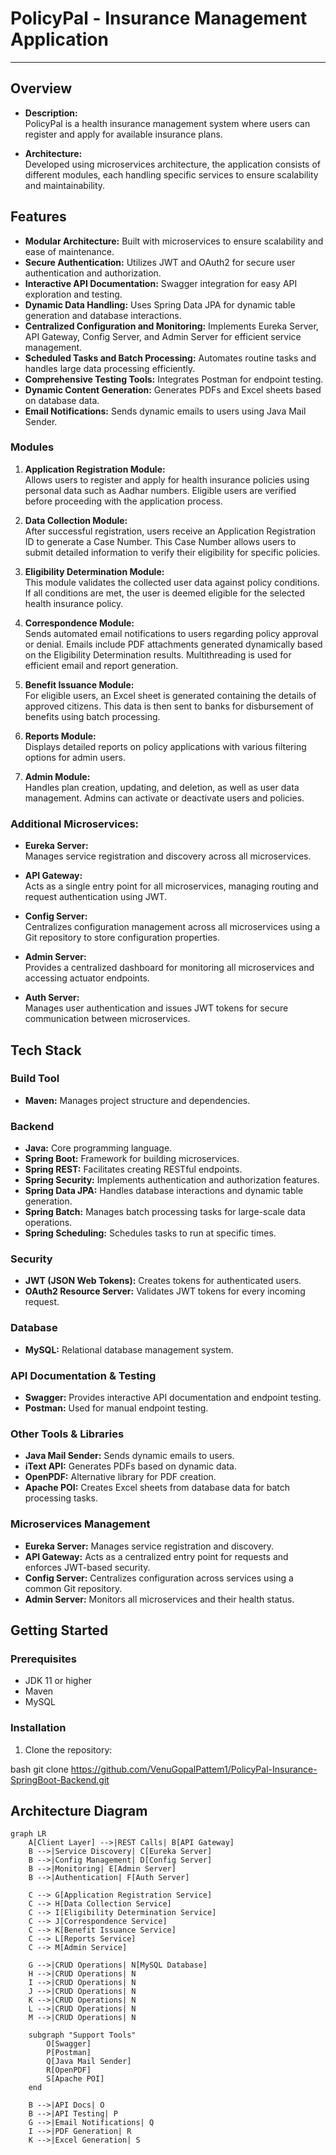 # PolicyPal - Insurance Management Application
---------------------------------------------------------

## Overview
- **Description:**  
  PolicyPal is a health insurance management system where users can register and apply for available insurance plans.

- **Architecture:**  
  Developed using microservices architecture, the application consists of different modules, each handling specific services to ensure scalability and maintainability.

## Features

- **Modular Architecture:** Built with microservices to ensure scalability and ease of maintenance.
- **Secure Authentication:** Utilizes JWT and OAuth2 for secure user authentication and authorization.
- **Interactive API Documentation:** Swagger integration for easy API exploration and testing.
- **Dynamic Data Handling:** Uses Spring Data JPA for dynamic table generation and database interactions.
- **Centralized Configuration and Monitoring:** Implements Eureka Server, API Gateway, Config Server, and Admin Server for efficient service management.
- **Scheduled Tasks and Batch Processing:** Automates routine tasks and handles large data processing efficiently.
- **Comprehensive Testing Tools:** Integrates Postman for endpoint testing.
- **Dynamic Content Generation:** Generates PDFs and Excel sheets based on database data.
- **Email Notifications:** Sends dynamic emails to users using Java Mail Sender.

### Modules
1. **Application Registration Module:**  
   Allows users to register and apply for health insurance policies using personal data such as Aadhar numbers. Eligible users are verified before proceeding with the application process.

2. **Data Collection Module:**  
   After successful registration, users receive an Application Registration ID to generate a Case Number. This Case Number allows users to submit detailed information to verify their eligibility for specific policies.

3. **Eligibility Determination Module:**  
   This module validates the collected user data against policy conditions. If all conditions are met, the user is deemed eligible for the selected health insurance policy.

4. **Correspondence Module:**  
   Sends automated email notifications to users regarding policy approval or denial. Emails include PDF attachments generated dynamically based on the Eligibility Determination results. Multithreading is used for efficient email and report generation.

5. **Benefit Issuance Module:**  
   For eligible users, an Excel sheet is generated containing the details of approved citizens. This data is then sent to banks for disbursement of benefits using batch processing.

6. **Reports Module:**  
   Displays detailed reports on policy applications with various filtering options for admin users.

7. **Admin Module:**  
   Handles plan creation, updating, and deletion, as well as user data management. Admins can activate or deactivate users and policies.

### Additional Microservices:
- **Eureka Server:**  
  Manages service registration and discovery across all microservices.
  
- **API Gateway:**  
  Acts as a single entry point for all microservices, managing routing and request authentication using JWT.
  
- **Config Server:**  
  Centralizes configuration management across all microservices using a Git repository to store configuration properties.
  
- **Admin Server:**  
  Provides a centralized dashboard for monitoring all microservices and accessing actuator endpoints.

- **Auth Server:**  
  Manages user authentication and issues JWT tokens for secure communication between microservices.

## Tech Stack

### Build Tool
- **Maven:** Manages project structure and dependencies.

### Backend
- **Java:** Core programming language.
- **Spring Boot:** Framework for building microservices.
- **Spring REST:** Facilitates creating RESTful endpoints.
- **Spring Security:** Implements authentication and authorization features.
- **Spring Data JPA:** Handles database interactions and dynamic table generation.
- **Spring Batch:** Manages batch processing tasks for large-scale data operations.
- **Spring Scheduling:** Schedules tasks to run at specific times.

### Security
- **JWT (JSON Web Tokens):** Creates tokens for authenticated users.
- **OAuth2 Resource Server:** Validates JWT tokens for every incoming request.

### Database
- **MySQL:** Relational database management system.

### API Documentation & Testing
- **Swagger:** Provides interactive API documentation and endpoint testing.
- **Postman:** Used for manual endpoint testing.

### Other Tools & Libraries
- **Java Mail Sender:** Sends dynamic emails to users.
- **iText API:** Generates PDFs based on dynamic data.
- **OpenPDF:** Alternative library for PDF creation.
- **Apache POI:** Creates Excel sheets from database data for batch processing tasks.

### Microservices Management
- **Eureka Server:** Manages service registration and discovery.
- **API Gateway:** Acts as a centralized entry point for requests and enforces JWT-based security.
- **Config Server:** Centralizes configuration across services using a common Git repository.
- **Admin Server:** Monitors all microservices and their health status.

## Getting Started

### Prerequisites
- JDK 11 or higher
- Maven
- MySQL

### Installation
1. Clone the repository:
   
bash
   git clone https://github.com/VenuGopalPattem1/PolicyPal-Insurance-SpringBoot-Backend.git


## Architecture Diagram
```mermaid
graph LR
    A[Client Layer] -->|REST Calls| B[API Gateway]
    B -->|Service Discovery| C[Eureka Server]
    B -->|Config Management| D[Config Server]
    B -->|Monitoring| E[Admin Server]
    B -->|Authentication| F[Auth Server]
    
    C --> G[Application Registration Service]
    C --> H[Data Collection Service]
    C --> I[Eligibility Determination Service]
    C --> J[Correspondence Service]
    C --> K[Benefit Issuance Service]
    C --> L[Reports Service]
    C --> M[Admin Service]

    G -->|CRUD Operations| N[MySQL Database]
    H -->|CRUD Operations| N
    I -->|CRUD Operations| N
    J -->|CRUD Operations| N
    K -->|CRUD Operations| N
    L -->|CRUD Operations| N
    M -->|CRUD Operations| N
    
    subgraph "Support Tools"
        O[Swagger]
        P[Postman]
        Q[Java Mail Sender]
        R[OpenPDF]
        S[Apache POI]
    end
    
    B -->|API Docs| O
    B -->|API Testing| P
    G -->|Email Notifications| Q
    I -->|PDF Generation| R
    K -->|Excel Generation| S
